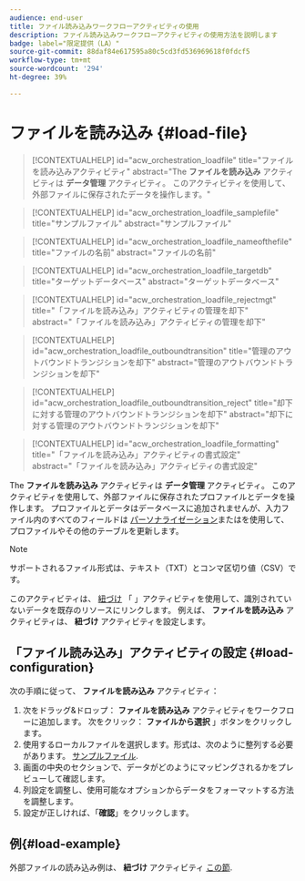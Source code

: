 ```yaml
---
audience: end-user
title: ファイル読み込みワークフローアクティビティの使用
description: ファイル読み込みワークフローアクティビティの使用方法を説明します
badge: label="限定提供（LA）"
source-git-commit: 88daf84e617595a80c5cd3fd536969618f0fdcf5
workflow-type: tm+mt
source-wordcount: '294'
ht-degree: 39%

---
```


# ファイルを読み込み {#load-file}

>[!CONTEXTUALHELP]
>id="acw_orchestration_loadfile"
>title="ファイルを読み込みアクティビティ"
>abstract="The **ファイルを読み込み** アクティビティは **データ管理** アクティビティ。 このアクティビティを使用して、外部ファイルに保存されたデータを操作します。"

>[!CONTEXTUALHELP]
>id="acw_orchestration_loadfile_samplefile"
>title="サンプルファイル"
>abstract="サンプルファイル"

>[!CONTEXTUALHELP]
>id="acw_orchestration_loadfile_nameofthefile"
>title="ファイルの名前"
>abstract="ファイルの名前"

>[!CONTEXTUALHELP]
>id="acw_orchestration_loadfile_targetdb"
>title="ターゲットデータベース"
>abstract="ターゲットデータベース"

>[!CONTEXTUALHELP]
>id="acw_orchestration_loadfile_rejectmgt"
>title="「ファイルを読み込み」アクティビティの管理を却下"
>abstract="「ファイルを読み込み」アクティビティの管理を却下"

>[!CONTEXTUALHELP]
>id="acw_orchestration_loadfile_outboundtransition"
>title="管理のアウトバウンドトランジションを却下"
>abstract="管理のアウトバウンドトランジションを却下"

>[!CONTEXTUALHELP]
>id="acw_orchestration_loadfile_outboundtransition_reject"
>title="却下に対する管理のアウトバウンドトランジションを却下"
>abstract="却下に対する管理のアウトバウンドトランジションを却下"

>[!CONTEXTUALHELP]
>id="acw_orchestration_loadfile_formatting"
>title="「ファイルを読み込み」アクティビティの書式設定"
>abstract="「ファイルを読み込み」アクティビティの書式設定"


The **ファイルを読み込み** アクティビティは **データ管理** アクティビティ。 このアクティビティを使用して、外部ファイルに保存されたプロファイルとデータを操作します。 プロファイルとデータはデータベースに追加されませんが、入力ファイル内のすべてのフィールドは [パーソナライゼーション](../../personalization/gs-personalization.md)またはを使用して、プロファイルやその他のテーブルを更新します。


>[!NOTE]
>サポートされるファイル形式は、テキスト（TXT）とコンマ区切り値（CSV）です。


このアクティビティは、 [紐づけ](reconciliation.md) 「 」アクティビティを使用して、識別されていないデータを既存のリソースにリンクします。 例えば、 **ファイルを読み込み** アクティビティは、 **紐づけ** アクティビティを設定します。


## 「ファイル読み込み」アクティビティの設定 {#load-configuration}

次の手順に従って、 **ファイルを読み込み** アクティビティ：


1. 次をドラッグ&amp;ドロップ： **ファイルを読み込み** アクティビティをワークフローに追加します。 次をクリック： **ファイルから選択** 」ボタンをクリックします。
1. 使用するローカルファイルを選択します。形式は、次のように整列する必要があります。 [サンプルファイル](../../audience/file-audience.md#sample-file).
1. 画面の中央のセクションで、データがどのようにマッピングされるかをプレビューして確認します。
1. 列設定を調整し、使用可能なオプションからデータをフォーマットする方法を調整します。
1. 設定が正しければ、「**確認**」をクリックします。

## 例{#load-example}

外部ファイルの読み込み例は、 **紐づけ** アクティビティ [この節](reconciliation.md#example).